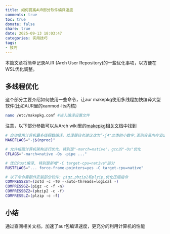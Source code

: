 ```yaml
---
title: 如何提高AUR部分软件编译速度
comments: true
toc: true
donate: false
share: true
date: 2025-09-13 18:03:47
categories: 实用技巧
tags:
- 技巧
---
```

本篇文章将简单记录AUR (Arch User Repository)的一些优化事项，以方便在WSL优化调整。

## 多线程优化

这个部分主要介绍如何使用一些命令，让aur makepkg使用多线程加快编译大型软件(比如AUR里的xanmod-lts内核)

```bash
nano /etc/makepkg.conf #进入编译设置文件
```

注意，以下部分参数可以从Arch wiki里的[makepkg相关文档](https://wiki.archlinux.org/title/Makepkg)中找到

```bash
# 自动使用计算机最多线程数编译，处理器较老建议改为“-j4"之类的小数字,否则容易内存溢出
MAKEFLAGS="-j$(nproc)"

# 允许根据计算机架构进行优化，特别是"-march=native"，gcc的"-Os"优化
CFLAGS="-march=native -Os -pipe ..."

# 优化Rust编译, 特别是新增"-C target-cpu=native"部分
RUSTFLAGS="... force-frame-pointers=yes -C target-cpu=native"

# 以下命令需额外安装部分软件: pigz,pbzip2和plzip,优化压缩指令
COMPRESSZST=(zstd -c -T0 --auto-threads=logical -)
COMPRESSGZ=(pigz -c -f -n)
COMPRESSBZ2=(pbzip2 -c -f)
COMPRESSLZ=(plzip -c -f)
```

## 小结

通过查阅相关文档，加速了aur包编译速度，更充分的利用计算机的性能
